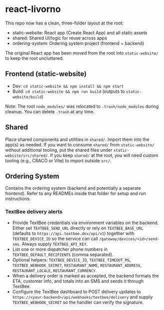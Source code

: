 # react-livorno

This repo now has a clean, three-folder layout at the root:

- static-website: React app (Create React App) and all static assets
- shared: Shared UI/logic for reuse across apps
- ordering-system: Ordering system project (frontend + backend)

The original React app has been moved from the root into `static-website/` to keep the root uncluttered.

## Frontend (static-website)

- Dev: `cd static-website && npm install && npm start`
- Build: `cd static-website && npm run build` (outputs to `static-website/build`)

Note: The root `node_modules/` was relocated to `.trash/node_modules` during cleanup. You can delete `.trash` at any time.

## Shared

Place shared components and utilities in `shared/`. Import them into the app(s) as needed. If you want to consume `shared/` from `static-website/` without additional tooling, put the shared files under `static-website/src/shared/`. If you keep `shared/` at the root, you will need custom tooling (e.g., CRACO or Vite) to import outside `src/`.

## Ordering System

Contains the ordering system (backend and potentially a separate frontend). Refer to any READMEs inside that folder for setup and run instructions.

### TextBee delivery alerts
- Provide TextBee credentials via environment variables on the backend. Either set `TEXTBEE_SEND_URL` directly or rely on `TEXTBEE_BASE_URL` (defaults to `https://api.textbee.dev/api/v1`) together with `TEXTBEE_DEVICE_ID` so the service can call `/gateway/devices/<id>/send-sms`. Always supply `TEXTBEE_API_KEY`.
- List one or more dispatcher phone numbers in `TEXTBEE_DEFAULT_RECIPIENTS` (comma separated).
- Optional helpers: `TEXTBEE_DEVICE_ID`, `TEXTBEE_TIMEOUT_MS`, `TEXTBEE_WEBHOOK_SECRET`, `RESTAURANT_NAME`, `RESTAURANT_ADDRESS`, `RESTAURANT_LOCALE`, `RESTAURANT_CURRENCY`.
- When a delivery order is marked as accepted, the backend formats the ETA, customer info, and totals into an SMS and sends it through TextBee.
- Configure the TextBee dashboard to POST delivery updates to `https://<your-backend>/api/webhooks/textbee/delivery` and supply `TEXTBEE_WEBHOOK_SECRET` so the handler can verify the signature.


